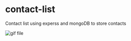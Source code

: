 # contact-list

Contact list using experss and mongoDB to store contacts

![gif file](https://media.giphy.com/media/ssUTUt0wDK9GN6NjlQ/giphy.gif)
